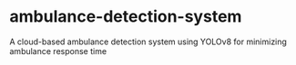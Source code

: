 # ambulance-detection-system
A cloud-based ambulance detection system using YOLOv8 for minimizing ambulance response time
